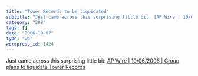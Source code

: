 ```yaml
---
title: "Tower Records to be liquidated"
subtitle: "Just came across this surprising little bit: [AP Wire | 10/06/2006 | Group plans to liquidate Tower ..."
category: "298"
tags: []
date: "2006-10-07"
type: "wp"
wordpress_id: 1424
---
```

Just came across this surprising little bit: [AP Wire | 10/06/2006 | Group plans to liquidate Tower Records](http://www.sanluisobispo.com/mld/sanluisobispo/news/15697803.htm)